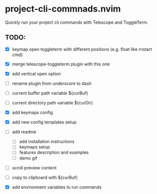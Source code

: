 # project-cli-commnads.nvim
Quickly run your project cli commands with Telescope and ToggleTerm. 


## TODO:
- [x] keymap open toggleterm with different positions (e.g. float like rnstart cmd)
- [x] merge telescope-toggleterm plugin with this one
- [x] add vertical open option
- [ ] rename plugin from underscore to dash
- [ ] current buffer path variable ${curBuf}
- [ ] current directory path variable ${curDir}
- [x] add keymaps config
- [x] add new config templates setup
- [ ] add readme
    - [ ] add installation instructions
    - [ ] keymaps setup
    - [ ] features description and examples
    - [ ] demo gif
- [ ] scroll preview content
- [ ] copy to clipboard with ${curBuf}
- [x] add environment variables to run commands

